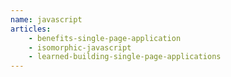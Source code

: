 ```yaml
---
name: javascript
articles:
    - benefits-single-page-application
    - isomorphic-javascript
    - learned-building-single-page-applications
---
```

